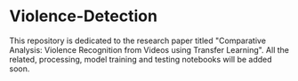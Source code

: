 # Violence-Detection

This repository is dedicated to the research paper titled "Comparative Analysis: Violence Recognition from Videos using Transfer Learning". All the related, processing, model training and testing notebooks will be added soon.
